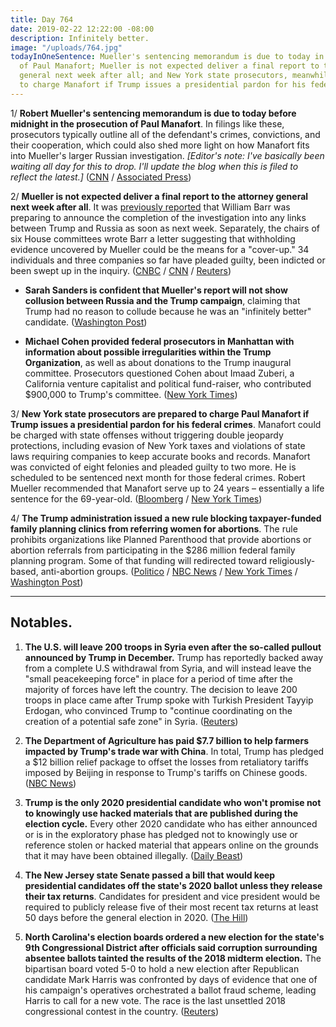```yaml
---
title: Day 764
date: 2019-02-22 12:22:00 -08:00
description: Infinitely better.
image: "/uploads/764.jpg"
todayInOneSentence: Mueller's sentencing memorandum is due to today in the prosecution
  of Paul Manafort; Mueller is not expected deliver a final report to the attorney
  general next week after all; and New York state prosecutors, meanwhile, are prepared
  to charge Manafort if Trump issues a presidential pardon for his federal crimes.
---
```


1/ **Robert Mueller's sentencing memorandum is due to today before midnight in the prosecution of Paul Manafort**. In filings like these, prosecutors typically outline all of the defendant's crimes, convictions, and their cooperation, which could also shed more light on how Manafort fits into Mueller's larger Russian investigation. *\[Editor's note: I've basically been waiting all day for this to drop. I'll update the blog when this is filed to reflect the latest.\]* ([CNN](https://www.cnn.com/2019/02/22/politics/manafort-sentecing-memo-preview/index.html) / [Associated Press](https://www.apnews.com/284652f3b06d478bb16b90d1f957e29c))

2/ **Mueller is not expected deliver a final report to the attorney general next week after all**. It was [previously reported](https://whatthefuckjusthappenedtoday.com/2019/02/20/day-762/#1-the-justice-department-will-potent) that William Barr was preparing to announce the completion of the investigation into any links between Trump and Russia as soon as next week. Separately, the chairs of six House committees wrote Barr a letter suggesting that withholding evidence uncovered by Mueller could be the means for a "cover-up." 34 individuals and three companies so far have pleaded guilty, been indicted or been swept up in the inquiry. ([CNBC](https://www.cnbc.com/2019/02/22/robert-mueller-wont-submit-report-to-attorney-general-next-week-nbc.html) / [CNN](https://www.cnn.com/2019/02/22/politics/mueller-report-next-week/index.html) / [Reuters](https://www.reuters.com/article/us-usa-trump-russia-report-official-idUSKCN1QB2GR))

* **Sarah Sanders is confident that Mueller's report will not show collusion between Russia and the Trump campaign**, claiming that Trump had no reason to collude because he was an "infinitely better" candidate. ([Washington Post](https://www.washingtonpost.com/politics/sarah-sanders-says-white-house-confident-about-mueller-report-that-trump-had-no-reason-to-collude-with-russia/2019/02/22/9dc5e6a4-36a9-11e9-af5b-b51b7ff322e9_story.html))

* **Michael Cohen provided federal prosecutors in Manhattan with information about possible irregularities within the Trump Organization**, as well as about donations to the Trump inaugural committee. Prosecutors questioned Cohen about Imaad Zuberi, a California venture capitalist and political fund-raiser, who contributed $900,000 to Trump's committee. ([New York Times](https://www.nytimes.com/2019/02/22/us/politics/michael-cohen-prosecutors-trump-organization.html))

3/ **New York state prosecutors are prepared to charge Paul Manafort if Trump issues a presidential pardon for his federal crimes**. Manafort could be charged with state offenses without triggering double jeopardy protections, including evasion of New York taxes and violations of state laws requiring companies to keep accurate books and records. Manafort was convicted of eight felonies and pleaded guilty to two more. He is scheduled to be sentenced next month for those federal crimes. Robert Mueller recommended that Manafort serve up to 24 years – essentially a life sentence for the 69-year-old. ([Bloomberg](https://www.bloomberg.com/news/articles/2019-02-22/new-york-is-said-to-prep-manafort-charges-if-trump-pardons-him) / [New York Times](https://www.nytimes.com/2019/02/22/nyregion/manafort-pardon-trump.html))

4/ **The Trump administration issued a new rule blocking taxpayer-funded family planning clinics from referring women for abortions**. The rule prohibits organizations like Planned Parenthood that provide abortions or abortion referrals from participating in the $286 million federal family planning program. Some of that funding will redirected toward religiously-based, anti-abortion groups. ([Politico](https://www.politico.com/story/2019/02/22/planned-parenthood-funding-trump-1164038) / [NBC News](https://www.nbcnews.com/politics/politics-news/trump-bar-abortion-referrals-family-planning-clinics-n974691) / [New York Times](https://www.nytimes.com/2019/02/22/health/trump-defunds-planned-parenthood.html) / [Washington Post](https://www.washingtonpost.com/health/2019/02/22/trump-administration-bars-family-planning-clinics-that-provide-abortion-referrals-million-program/))

---

## Notables.

1. **The U.S. will leave 200 troops in Syria even after the so-called pullout announced by Trump in December.** Trump has reportedly backed away from a complete U.S withdrawal from Syria, and will instead leave the "small peacekeeping force" in place for a period of time after the majority of forces have left the country. The decision to leave 200 troops in place came after Trump spoke with Turkish President Tayyip Erdogan, who convinced Trump to "continue coordinating on the creation of a potential safe zone" in Syria. ([Reuters](https://www.reuters.com/article/us-mideast-crisis-usa-idUSKCN1QA2Z6))

2. **The Department of Agriculture has paid $7.7 billion to help farmers impacted by Trump's trade war with China**. In total, Trump has pledged a $12 billion relief package to offset the losses from retaliatory tariffs imposed by Beijing in response to Trump's tariffs on Chinese goods. ([NBC News](https://www.nbcnews.com/business/economy/usda-has-paid-out-7-7-billion-help-farmers-hit-n974516))

3. **Trump is the only 2020 presidential candidate who won't promise not to knowingly use hacked materials that are published during the election cycle.** Every other 2020 candidate who has either announced or is in the exploratory phase has pledged not to knowingly use or reference stolen or hacked material that appears online on the grounds that it may have been obtained illegally. ([Daily Beast](https://www.thedailybeast.com/every-2020-candidate-but-trump-promises-no-stolen-data))

4. **The New Jersey state Senate passed a bill that would keep presidential candidates off the state's 2020 ballot unless they release their tax returns**. Candidates for president and vice president would be required to publicly release five of their most recent tax returns at least 50 days before the general election in 2020. ([The Hill](https://thehill.com/homenews/state-watch/431062-new-jersey-senate-passes-bill-that-would-keep-trump-off-2020-ballot))

5. **North Carolina's election boards ordered a new election for the state's 9th Congressional District after officials said corruption surrounding absentee ballots tainted the results of the 2018 midterm election.** The bipartisan board voted 5-0 to hold a new election after Republican candidate Mark Harris was confronted by days of evidence that one of his campaign's operatives orchestrated a ballot fraud scheme, leading Harris to call for a new vote. The race is the last unsettled 2018 congressional contest in the country. ([Reuters](https://www.reuters.com/article/usa-election-north-carolina-idUSKCN1QA1W3))